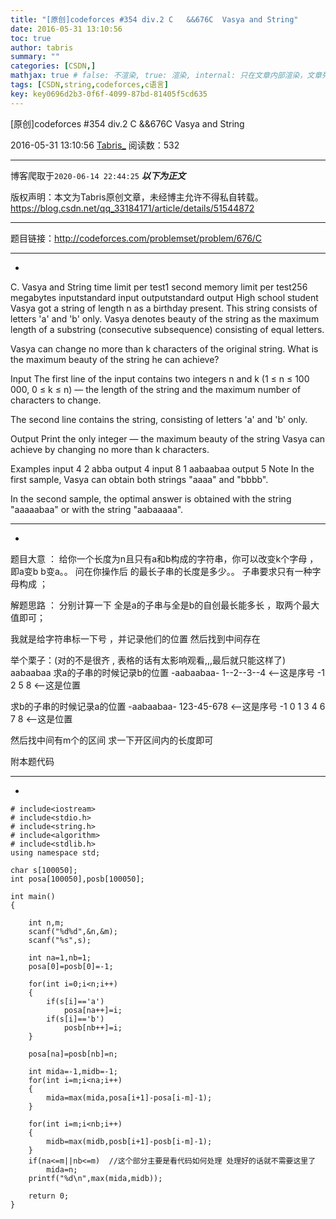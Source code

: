 ```yaml
---
title: "[原创]codeforces #354 div.2 C   &&676C  Vasya and String"
date: 2016-05-31 13:10:56
toc: true
author: tabris
summary: ""
categories: [CSDN,]
mathjax: true # false: 不渲染, true: 渲染, internal: 只在文章内部渲染，文章列表中不渲染
tags: [CSDN,string,codeforces,c语言]
key: key0696d2b3-0f6f-4099-87bd-81405f5cd635
---
```


[原创]codeforces #354 div.2 C   &&676C  Vasya and String

2016-05-31 13:10:56  [Tabris_](https://me.csdn.net/qq_33184171) 阅读数：532

---

博客爬取于`2020-06-14 22:44:25`
***以下为正文***

版权声明：本文为Tabris原创文章，未经博主允许不得私自转载。
https://blog.csdn.net/qq_33184171/article/details/51544872

<!-- more -->

---

题目链接：http://codeforces.com/problemset/problem/676/C

------------------------------
-
C. Vasya and String
time limit per test1 second
memory limit per test256 megabytes
inputstandard input
outputstandard output
High school student Vasya got a string of length n as a birthday present. This string consists of letters 'a' and 'b' only. Vasya denotes beauty of the string as the maximum length of a substring (consecutive subsequence) consisting of equal letters.

Vasya can change no more than k characters of the original string. What is the maximum beauty of the string he can achieve?

Input
The first line of the input contains two integers n and k (1 ≤ n ≤ 100 000, 0 ≤ k ≤ n) — the length of the string and the maximum number of characters to change.

The second line contains the string, consisting of letters 'a' and 'b' only.

Output
Print the only integer — the maximum beauty of the string Vasya can achieve by changing no more than k characters.

Examples
input
4 2
abba
output
4
input
8 1
aabaabaa
output
5
Note
In the first sample, Vasya can obtain both strings "aaaa" and "bbbb".

In the second sample, the optimal answer is obtained with the string "aaaaabaa" or with the string "aabaaaaa".

--------------------------------------------
-

题目大意  ：
给你一个长度为n且只有a和b构成的字符串，你可以改变k个字母 ，即a变b b变a。。
问在你操作后 的最长子串的长度是多少。。
子串要求只有一种字母构成  ；

解题思路 ：
 分别计算一下 全是a的子串与全是b的自创最长能多长  ，取两个最大值即可；

 我就是给字符串标一下号  ，并记录他们的位置 然后找到中间存在

 举个栗子：(对的不是很齐 , 表格的话有太影响观看,,,最后就只能这样了)
 aabaabaa
  求a的子串的时候记录b的位置
 -aabaabaa-
 1--2--3--4              <--这是序号
 -1  2  5   8              <--这是位置

 求b的子串的时候记录a的位置
 -aabaabaa-
 123-45-678            <--这是序号
-1 0 1 3 4 6 7 8        <--这是位置

 然后找中间有m个的区间 求一下开区间内的长度即可


附本题代码

---------------------------------
-

```
# include<iostream>
# include<stdio.h>
# include<string.h>
# include<algorithm>
# include<stdlib.h>
using namespace std;

char s[100050];
int posa[100050],posb[100050];

int main()
{

    int n,m;
    scanf("%d%d",&n,&m);
    scanf("%s",s);

    int na=1,nb=1;
    posa[0]=posb[0]=-1;

    for(int i=0;i<n;i++)
    {
        if(s[i]=='a')
            posa[na++]=i;
        if(s[i]=='b')
            posb[nb++]=i;
    }

    posa[na]=posb[nb]=n;

    int mida=-1,midb=-1;
    for(int i=m;i<na;i++)
    {
        mida=max(mida,posa[i+1]-posa[i-m]-1);
    }

    for(int i=m;i<nb;i++)
    {
        midb=max(midb,posb[i+1]-posb[i-m]-1);
    }
    if(na<=m||nb<=m)  //这个部分主要是看代码如何处理 处理好的话就不需要这里了
        mida=n;
    printf("%d\n",max(mida,midb));

    return 0;
}

```

